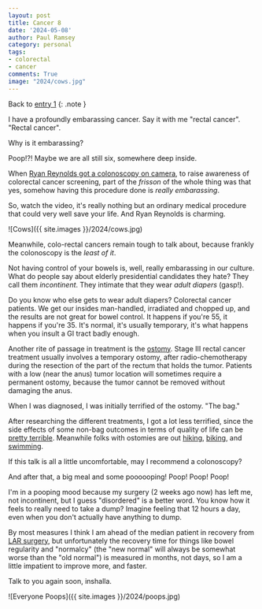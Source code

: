 ```yaml
---
layout: post
title: Cancer 8
date: '2024-05-08'
author: Paul Ramsey
category: personal
tags:
- colorectal
- cancer
comments: True
image: "2024/cows.jpg"
---
```


Back to [entry 1](/2024/04/cancer1.html)
{: .note }

I have a profoundly embarassing cancer. Say it with me "rectal cancer". "Rectal cancer".

Why is it embarassing? 

Poop!?! Maybe we are all still six, somewhere deep inside.

When [Ryan Reynolds got a colonoscopy on camera](https://www.youtube.com/watch?v=5sXkIUZEWIo), to raise awareness of colorectal cancer screening, part of the *frisson* of the whole thing was that yes, somehow having this procedure done is *really embarassing*.

So, watch the video, it's really nothing but an ordinary medical procedure that could very well save your life. And Ryan Reynolds is charming.

![Cows]({{ site.images }}/2024/cows.jpg)

Meanwhile, colo-rectal cancers remain tough to talk about, because frankly the colonoscopy is the *least of it*. 

Not having control of your bowels is, well, really embarassing in our culture. What do people say about elderly presidential candidates they hate? They call them *incontinent*. They intimate that they wear *adult diapers* (gasp!).

Do you know who else gets to wear adult diapers? Colorectal cancer patients. We get our insides man-handled, irradiated and chopped up, and the results are not great for bowel control. It happens if you're 55, it happens if you're 35. It's normal, it's usually temporary, it's what happens when you insult a GI tract badly enough.

Another rite of passage in treatment is the [ostomy](https://my.clevelandclinic.org/health/treatments/22496-ostomy). Stage III rectal cancer treatment usually involves a temporary ostomy, after radio-chemotherapy during the resection of the part of the rectum that holds the tumor. Patients with a low (near the anus) tumor location will sometimes require a permanent ostomy, because the tumor cannot be removed without damaging the anus.

When I was diagnosed, I was initially terrified of the ostomy. "The bag." 

After researching the different treatments, I got a lot less terrified, since the side effects of some non-bag outcomes in terms of quality of life can be [pretty terrible](https://colorectalsurgery.wustl.edu/patient-care/low-anterior-resection-syndrome/). Meanwhile folks with ostomies are out [hiking](https://backcountryostomy.com/backpacking-after-ostomy-surgery/), [biking](https://www.stomatips.com/content/features/back-on-my-bike-cycling-with-a-stoma/), and [swimming](https://www.healthline.com/health/can-you-swim-with-a-colostomy-bag). 

If this talk is all a little uncomfortable, may I recommend a colonoscopy?

And after that, a big meal and some poooooping! Poop! Poop! Poop!

I'm in a pooping mood because my surgery (2 weeks ago now) has left me, not incontinent, but I guess "disordered" is a better word. You know how it feels to really need to take a dump? Imagine feeling that 12 hours a day, even when you don't actually have anything to dump.

By most measures I think I am ahead of the median patient in recovery from [LAR surgery](https://www.mskcc.org/cancer-care/patient-education/about-your-low-anterior-resection-surgery), but unfortunately the recovery time for things like bowel regularity and "normalcy" (the "new normal" will always be somewhat worse than the "old normal") is measured in months, not days, so I am a little impatient to improve more, and faster.

Talk to you again soon, inshalla.

![Everyone Poops]({{ site.images }}/2024/poops.jpg)

